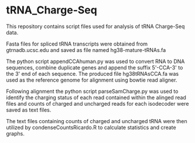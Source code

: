 # tRNA_Charge-Seq
This repository contains script files used for analysis of tRNA Charge-Seq data.


Fasta files for spliced tRNA transcripts were obtained from gtrnadb.ucsc.edu and saved as file named hg38-mature-tRNAs.fa

The python script appendCCAhuman.py was used to convert RNA to DNA sequences, combine duplicate genes and append the suffix 5'-CCA-3' to the 3' end of each sequence.
The produced file hg38tRNAsCCA.fa was used as the reference genome for alignment using bowtie read aligner.

Following alignment the python script parseSamCharge.py was used to identify the charging status of each read contained within the alinged read files and counts of charged and uncharged reads for each isodecoder were saved as text files.

The text files containing counts of charged and uncharged tRNA were then utilized by condenseCountsRicardo.R to calculate statistics and create graphs.
